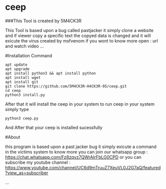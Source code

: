 # ceep

###This Tool is created by 5M4CK3R

This Tool is based upon a bug called pastjacker it simply clone a website and if viewer copy a specific text the copyed data is changed and it will exicute the virus created by msfvenom if you wont to know more open :    url and watch video ...

#Installation Command

```
apt update
apt upgrade
apt install python3 && apt install python
apt install wget
apt install git
git clone https://github.com/5M4CK3R-H4CK3R-95/ceep.git
cd ceep
python3 install.py
```
After that it will install the ceep in your system to run ceep in your system simply type

```
python3 ceep.py
```
And After that your ceep is installed sucessfully

#About

this program is based upon a past jacker bug it simply exicute a command in the victims system to know more you can join 
our whatsapp group : https://chat.whatsapp.com/Fz8zqyz7QWrAIrFbLG0CPD 
or you can subscribe my youtube channel : https://www.youtube.com/channel/UC6d9mTruuZ7XeuVL0J2G7aQ/featured?view_as=subscriber

...
